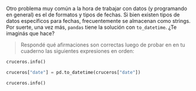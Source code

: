 Otro problema muy común a la hora de trabajar con datos (y programando en general) es el de formatos y tipos de fechas. Si bien existen tipos de datos específicos para fechas, frecuentemente se almacenan como strings. Por suerte, una vez más, `pandas` tiene la solución con `to_datetime`. ¿Te imaginás que hace?

> Respondé qué afirmaciones son correctas luego de probar en en tu cuaderno las siguientes expresiones en orden:
>
```python
cruceros.info()
```
>
```python
cruceros["date"] = pd.to_datetime(cruceros["date"])
```
>
```python
cruceros.info()
```

